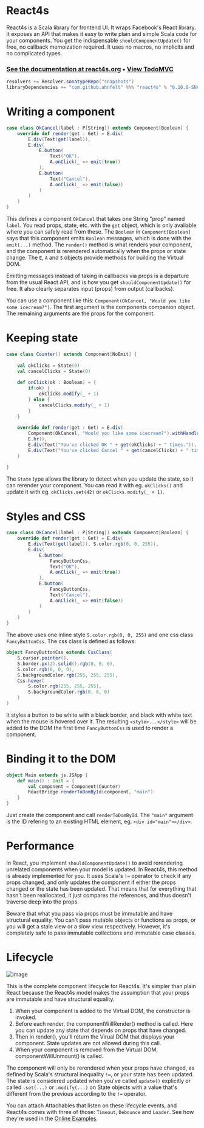 # React4s
React4s is a Scala library for frontend UI. It wraps Facebook's React library. 
It exposes an API that makes it easy to write plain and simple Scala code for your components. 
You get the indispensable `shouldComponentUpdate()` for free, no callback memoization required.
It uses no macros, no implicits and no complicated types.

### **[See the documentation at react4s.org](http://www.react4s.org/) • [View TodoMVC](https://github.com/Ahnfelt/react4s-todomvc)**

```sbt
resolvers += Resolver.sonatypeRepo("snapshots")
libraryDependencies += "com.github.ahnfelt" %%% "react4s" % "0.10.0-SNAPSHOT"
```

# Writing a component

```scala
case class OkCancel(label : P[String]) extends Component[Boolean] {
    override def render(get : Get) = E.div(
        E.div(Text(get(label)),
        E.div(
            E.button(
                Text("OK"),
                A.onClick(_ => emit(true))
            ),
            E.button(
                Text("Cancel"),
                A.onClick(_ => emit(false))
            )
        )
    )
}
```

This defines a component `OkCancel` that takes one String "prop" named `label`. You read props, state, etc. with the `get` object, which is only available where you can safely read from these.
The `Boolean` in `Component[Boolean]` says that this component emits `Boolean` messages, which is done with the `emit(...)` method.
The `render()` method is what renders your component, 
and the component is rerendered automatically when the props or state change.
The `E`, `A` and `S` objects provide methods for building the Virtual DOM.

Emitting messages instead of taking in callbacks via props is a departure from the usual React API, 
and is how you get `shouldComponentUpdate()` for free.
It also clearly separates input (props) from output (callbacks).

You can use a component like this: `Component(OkCancel, "Would you like some icecream?")`. 
The first argument is the components companion object. 
The remaining arguments are the props for the component.


# Keeping state

```scala
case class Counter() extends Component[NoEmit] {
    
    val okClicks = State(0)
    val cancelClicks = State(0)
    
    def onClick(ok : Boolean) = {
        if(ok) {
            okClicks.modify(_ + 1)
        } else {
            cancelClicks.modify(_ + 1)
        }
    }
    
    override def render(get : Get) = E.div(
        Component(OkCancel, "Would you like some icecream?").withHandler(onClick),
        E.hr(),
        E.div(Text("You've clicked OK " + get(okClicks) + " times.")),
        E.div(Text("You've clicked Cancel " + get(cancelClicks) + " times."))
    )
    
}
```

The `State` type allows the library to detect when you update the state, so it can rerender your component. You can read it with eg. `okClicks()` and update it with eg. `okClicks.set(42)` or `okClicks.modify(_ + 1)`.


# Styles and CSS

```scala
case class OkCancel(label : P[String]) extends Component[Boolean] {
    override def render(get : Get) = E.div(
        E.div(Text(get(label)), S.color.rgb(0, 0, 255)),
        E.div(
            E.button(
                FancyButtonCss,
                Text("OK"),
                A.onClick(_ => emit(true))
            ),
            E.button(
                FancyButtonCss,
                Text("Cancel"),
                A.onClick(_ => emit(false))
            )
        )
    )
}
```

The above uses one inline style `S.color.rgb(0, 0, 255)` and one css class `FancyButtonCss`. The css class is defined as follows:

```scala
object FancyButtonCss extends CssClass(
    S.cursor.pointer(),
    S.border.px(2).solid().rgb(0, 0, 0),
    S.color.rgb(0, 0, 0),
    S.backgroundColor.rgb(255, 255, 255),
    Css.hover(
        S.color.rgb(255, 255, 255),
        S.backgroundColor.rgb(0, 0, 0)
    )
)
```

It styles a button to be white with a black border, and black with white text when the mouse is hovered over it. The resulting `<style>...</style>` will be added to the DOM the first time `FancyButtonCss` is used to render a component.


# Binding it to the DOM

```scala
object Main extends js.JSApp {
    def main() : Unit = {
        val component = Component(Counter)
        ReactBridge.renderToDomById(component, "main")
    }
}
```

Just create the component and call `renderToDomById`. The `"main"` argument is the ID refering to an existing HTML element, eg. `<div id="main"></div>`.


# Performance

In React, you implement `shouldComponentUpdate()` to avoid rerendering unrelated components when your model is updated. In React4s, this method is already implemented for you. It uses Scala's `!=` operator to check if any props changed, and only updates the component if either the props changed or the state has been updated. That means that for everything that hasn't been reallocated, it just compares the references, and thus doesn't traverse deep into the props.

Beware that what you pass via props must be immutable and have structural equality. You can't pass mutable objects or functions as props, or you will get a stale view or a slow view respectively. However, it's completely safe to pass immutable collections and immutable case classes.


# Lifecycle

![image](https://cloud.githubusercontent.com/assets/78472/22898855/198ae112-f229-11e6-8784-b854dd679f50.png)

This is the complete component lifecycle for React4s. It's simpler than plain React because the React4s model makes the assumption that your props are immutable and have structural equality.

1. When your component is added to the Virtual DOM, the constructor is invoked.
2. Before each render, the componentWillRender() method is called. Here you can update any state that depends on props that have changed.
3. Then in render(), you'll return the Virual DOM that displays your component. State updates are not allowed during this call.
4. When your component is removed from the Virtual DOM, componentWillUnmount() is called.

The component will only be rerendered when your props have changed, as defined by Scala's structural inequality `!=`, or your state has been updated. The state is considered updated when you've called `update()` explicitly or called `.set(...)` or `.modify(...)` on State objects with a value that's different from the previous according to the `!=` operator.

You can attach Attachables that listen on these lifecycle events, and React4s comes with three of those: `Timeout`, `Debounce` and `Loader`. See how they're used in the [Online Examples](http://www.react4s.org/).
